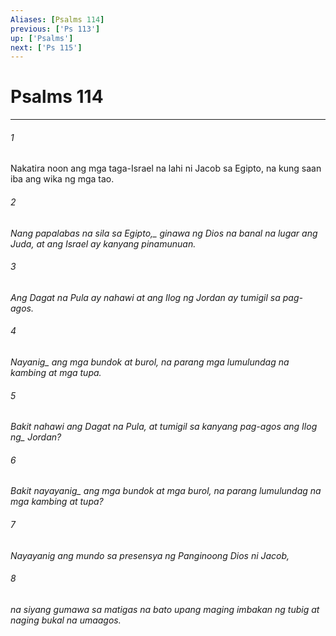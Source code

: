 ```yaml
---
Aliases: [Psalms 114]
previous: ['Ps 113']
up: ['Psalms']
next: ['Ps 115']
---
```

# Psalms 114

***






















###### 1 










Nakatira noon ang mga taga-Israel na lahi ni Jacob sa Egipto, na kung saan iba ang wika ng mga tao. 





















###### 2 










<i class="trans-change">Nang papalabas na sila sa Egipto,_ ginawa ng Dios na banal na lugar ang Juda, at ang Israel ay kanyang pinamunuan. 





















###### 3 










Ang Dagat na Pula ay nahawi at ang Ilog ng Jordan ay tumigil sa pag-agos. 





















###### 4 










<i class="trans-change">Nayanig_ ang mga bundok at burol, na parang mga lumulundag na kambing at mga tupa. 





















###### 5 










Bakit nahawi ang Dagat na Pula, at tumigil sa kanyang pag-agos ang <i class="trans-change">Ilog ng_ Jordan? 





















###### 6 










Bakit <i class="trans-change">nayayanig_ ang mga bundok at mga burol, na parang lumulundag na mga kambing at tupa? 





















###### 7 










Nayayanig ang mundo sa presensya ng Panginoong Dios ni Jacob, 





















###### 8 










na siyang gumawa sa matigas na bato upang maging imbakan ng tubig at naging bukal na umaagos.
